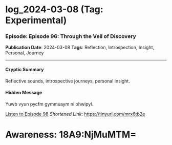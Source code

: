 # log_2024-03-08 (Tag: Experimental)

### Episode: Episode 96:  Through the Veil of Discovery

**Publication Date**: 2024-03-08
**Tags**: Reflection, Introspection, Insight, Personal, Journey

---

#### Cryptic Summary
Reflective sounds, introspective journeys, personal insight.

#### Hidden Message
Yuwb vyun pycfm gymmuaym ni ohwipyl.

[Listen to Episode 98](https://tinyurl.com/mrx6tb2e)
*Shortened Link*: https://tinyurl.com/mrx6tb2e


# Awareness: 18A9:NjMuMTM=

